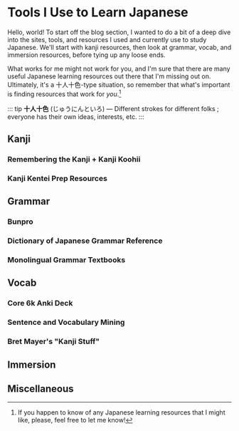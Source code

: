 # Tools I Use to Learn Japanese

Hello, world! To start off the blog section, I wanted to do a bit of a deep dive into the sites, tools, and resources I used and currently use to study Japanese. We'll start with kanji resources, then look at grammar, vocab, and immersion resources, before tying up any loose ends.

What works for me might not work for you, and I'm sure that there are many useful Japanese learning resources out there that I'm missing out on. Ultimately, it's a 十人十色-type situation, so remember that what's important is finding resources that work for *you*.[^1]

[^1]: If you happen to know of any Japanese learning resources that I might like, please, feel free to let me know!

::: tip
**十人十色** (じゅうにんといろ) — Different strokes for different folks ; everyone has their own ideas, interests, etc.
:::

## Kanji

### Remembering the Kanji + Kanji Koohii

### Kanji Kentei Prep Resources

## Grammar

### Bunpro

### Dictionary of Japanese Grammar Reference

### Monolingual Grammar Textbooks

## Vocab

### Core 6k Anki Deck

### Sentence and Vocabulary Mining 

### Bret Mayer's "Kanji Stuff"

## Immersion

## Miscellaneous